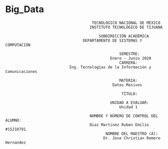 # Big_Data

                                          TECNOLÓGICO NACIONAL DE MÉXICO
                                         INSTITUTO TECNOLÓGICO DE TIJUANA

                                             SUBDIRECCIÓN ACADÉMICA
                                      DEPARTAMENTO DE SISTEMAS Y COMPUTACIÓN

                                                      SEMESTRE: 
                                                  Enero - Junio 2020
                                                      CARRERA: 
                                Ing. Tecnologías de la Información y Comunicaciones

                                                      MATERIA:
                                                   Datos Masivos

                                                       TÍTULO:
                                          
                                                  UNIDAD A EVALUAR:
                                                      Unidad 1

                                         NOMBRE Y NÚMERO DE CONTROL DEL ALUMNO:
                                         Diaz Martinez Ruben Emilio #15210791
                                                NOMBRE DEL MAESTRO (A):
                                               Dr. Jose Christian Romero Hernandez
